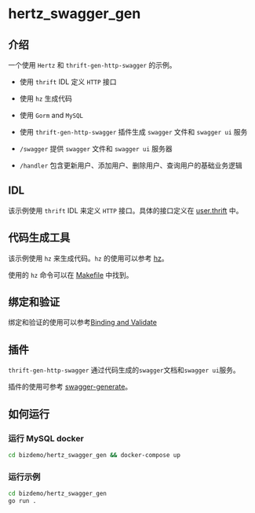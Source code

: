 # hertz_swagger_gen

## 介绍

一个使用 `Hertz` 和 `thrift-gen-http-swagger` 的示例。

- 使用 `thrift` IDL 定义 `HTTP` 接口
- 使用 `hz` 生成代码
- 使用 `Gorm` and `MySQL`
- 使用 `thrift-gen-http-swagger` 插件生成 `swagger` 文件和 `swagger ui` 服务

- `/swagger` 提供 `swagger` 文件和 `swagger ui` 服务器
- `/handler` 包含更新用户、添加用户、删除用户、查询用户的基础业务逻辑

## IDL

该示例使用 `thrift` IDL 来定义 `HTTP` 接口。具体的接口定义在 [user.thrift](idl/user.thrift) 中。

## 代码生成工具

该示例使用 `hz` 来生成代码。`hz` 的使用可以参考 [hz](https://www.cloudwego.io/docs/hertz/tutorials/toolkit/toolkit/)。

使用的 `hz` 命令可以在 [Makefile](Makefile) 中找到。

## 绑定和验证

绑定和验证的使用可以参考[Binding and Validate](https://www.cloudwego.io/docs/hertz/tutorials/basic-feature/binding-and-validate/)

## 插件

`thrift-gen-http-swagger` 通过代码生成的`swagger`文档和`swagger ui`服务。

插件的使用可参考 [swagger-generate](https://github.com/hertz-contrib/swagger-generate)。

## 如何运行

### 运行 MySQL docker

```bash
cd bizdemo/hertz_swagger_gen && docker-compose up
```

### 运行示例

```bash
cd bizdemo/hertz_swagger_gen
go run .
```